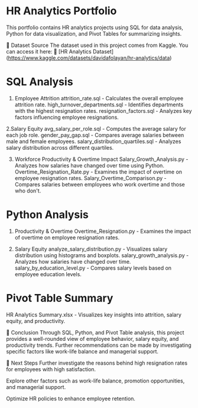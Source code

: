 # HR Analytics Portfolio

This portfolio contains HR analytics projects using SQL for data analysis, Python for data visualization, and Pivot Tables for summarizing insights.

📌 Dataset Source
The dataset used in this project comes from Kaggle. You can access it here:
🔗 [HR Analytics Dataset] (https://www.kaggle.com/datasets/davidafolayan/hr-analytics/data)  

# SQL Analysis
1. Employee Attrition
attrition_rate.sql - Calculates the overall employee attrition rate.
high_turnover_departments.sql - Identifies departments with the highest resignation rates.
resignation_factors.sql - Analyzes key factors influencing employee resignations.

2.Salary Equity
avg_salary_per_role.sql - Computes the average salary for each job role.
gender_pay_gap.sql - Compares average salaries between male and female employees.
salary_distribution_quartiles.sql - Analyzes salary distribution across different quartiles.

3. Workforce Productivity & Overtime Impact
Salary_Growth_Analysis.py - Analyzes how salaries have changed over time using Python.
Overtime_Resignation_Rate.py - Examines the impact of overtime on employee resignation rates.
Salary_Overtime_Comparison.py - Compares salaries between employees who work overtime and those who don't.

# Python Analysis
1. Productivity & Overtime
Overtime_Resignation.py - Examines the impact of overtime on employee resignation rates.

2. Salary Equity
analyze_salary_distribution.py - Visualizes salary distribution using histograms and boxplots.
salary_growth_analysis.py - Analyzes how salaries have changed over time.
salary_by_education_level.py - Compares salary levels based on employee education levels.

# Pivot Table Summary
HR Analytics Summary.xlsx - Visualizes key insights into attrition, salary equity, and productivity.

📌 Conclusion
Through SQL, Python, and Pivot Table analysis, this project provides a well-rounded view of employee behavior, salary equity, and productivity trends. Further recommendations can be made by investigating specific factors like work-life balance and managerial support.

📌 Next Steps
Further investigate the reasons behind high resignation rates for employees with high satisfaction.

Explore other factors such as work-life balance, promotion opportunities, and managerial support.

Optimize HR policies to enhance employee retention.


